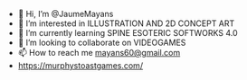 - 👋 Hi, I’m @JaumeMayans
- 👀 I’m interested in ILLUSTRATION AND 2D CONCEPT ART
- 🌱 I’m currently learning SPINE ESOTERIC SOFTWORKS 4.0
- 💞️ I’m looking to collaborate on VIDEOGAMES
- 📫 How to reach me mayans60@gmail.com
- https://murphystoastgames.com/

<!---
JaumeMayans/JaumeMayans is a ✨ special ✨ repository because its `README.md` (this file) appears on your GitHub profile.
You can click the Preview link to take a look at your changes.
--->
